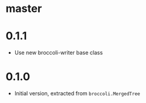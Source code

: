 # master

# 0.1.1

* Use new broccoli-writer base class

# 0.1.0

* Initial version, extracted from `broccoli.MergedTree`
